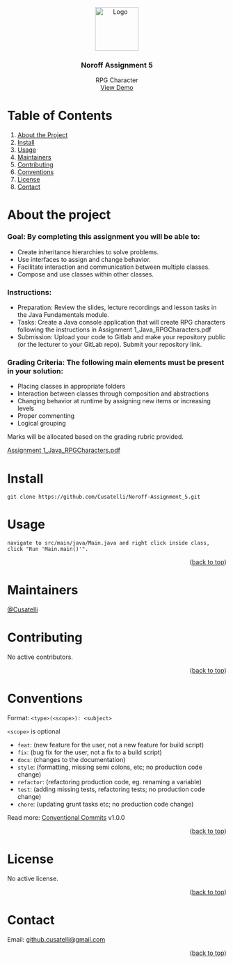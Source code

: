 <div id="top"></div>

<div align="center">
  <img src="https://avatars.githubusercontent.com/u/39692033?v=4" alt="Logo" width="100" height="100">
  <h3 align="center">Noroff Assignment 5</h3>
  <p align="center">
    RPG Character
    <br />
    <a href="#">View Demo</a>
  </p>
</div>

# Table of Contents
1. [About the Project](#about-the-project)
2. [Install](#install)
4. [Usage](#usage)
5. [Maintainers](#maintainers)
6. [Contributing](#contributing)
7. [Conventions](#conventions)
8. [License](#license)
9. [Contact](#contact)

# About the project
### Goal: By completing this assignment you will be able to:
- Create inheritance hierarchies to solve problems.
- Use interfaces to assign and change behavior.
- Facilitate interaction and communication between multiple classes.
- Compose and use classes within other classes.

### Instructions:
- Preparation: Review the slides, lecture recordings and lesson tasks in the Java Fundamentals module.
- Tasks: Create a Java console application that will create RPG characters following the instructions in Assignment 1_Java_RPGCharacters.pdf
- Submission: Upload your code to Gitlab and make your repository public (or the lecturer to your GitLab repo). Submit your repository link.

### Grading Criteria: The following main elements must be present in your solution:
- Placing classes in appropriate folders
- Interaction between classes through composition and abstractions
- Changing behavior at runtime by assigning new items or increasing levels
- Proper commenting
- Logical grouping

Marks will be allocated based on the grading rubric provided.

<a href="/Assignment%201_Java_RPGCharacters.pdf">Assignment 1_Java_RPGCharacters.pdf</a>

# Install
```
git clone https://github.com/Cusatelli/Noroff-Assignment_5.git
```

# Usage
```
navigate to src/main/java/Main.java and right click inside class, click "Run 'Main.main()'".
```

<p align="right">(<a href="#top">back to top</a>)</p>

# Maintainers
[@Cusatelli](https://github.com/Cusatelli)

# Contributing
No active contributors.

<p align="right">(<a href="#top">back to top</a>)</p>

# Conventions

Format: `<type>(<scope>): <subject>`

`<scope>` is optional

- `feat`: (new feature for the user, not a new feature for build script)
- `fix`: (bug fix for the user, not a fix to a build script)
- `docs`: (changes to the documentation)
- `style`: (formatting, missing semi colons, etc; no production code change)
- `refactor`: (refactoring production code, eg. renaming a variable)
- `test`: (adding missing tests, refactoring tests; no production code change)
- `chore`: (updating grunt tasks etc; no production code change)

Read more: [Conventional Commits](https://www.conventionalcommits.org/en/v1.0.0/) v1.0.0

<p align="right">(<a href="#top">back to top</a>)</p>

# License
No active license.

<p align="right">(<a href="#top">back to top</a>)</p>

# Contact
Email: <a href="mailto:github.cusatelli@gmail.com">github.cusatelli@gmail.com</a>

<p align="right">(<a href="#top">back to top</a>)</p>
